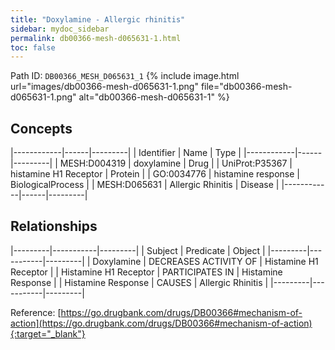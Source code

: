 ```yaml
---
title: "Doxylamine - Allergic rhinitis"
sidebar: mydoc_sidebar
permalink: db00366-mesh-d065631-1.html
toc: false 
---
```



Path ID: `DB00366_MESH_D065631_1`
{% include image.html url="images/db00366-mesh-d065631-1.png" file="db00366-mesh-d065631-1.png" alt="db00366-mesh-d065631-1" %}

## Concepts

|------------|------|---------|
| Identifier | Name | Type    |
|------------|------|---------|
| MESH:D004319 | doxylamine | Drug |
| UniProt:P35367 | histamine H1 Receptor | Protein |
| GO:0034776 | histamine response | BiologicalProcess |
| MESH:D065631 | Allergic Rhinitis | Disease |
|------------|------|---------|

## Relationships

|---------|-----------|---------|
| Subject | Predicate | Object  |
|---------|-----------|---------|
| Doxylamine | DECREASES ACTIVITY OF | Histamine H1 Receptor |
| Histamine H1 Receptor | PARTICIPATES IN | Histamine Response |
| Histamine Response | CAUSES | Allergic Rhinitis |
|---------|-----------|---------|

Reference: [https://go.drugbank.com/drugs/DB00366#mechanism-of-action](https://go.drugbank.com/drugs/DB00366#mechanism-of-action){:target="_blank"}